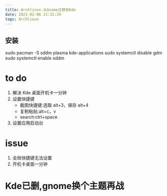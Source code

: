 ```yaml
---
title: Archlinux-从Gnome迁移到Kde
date: 2021-02-06 21:31:29
tags: Archlinux
---
```


## 安装

sudo pacman -S sddm plasma kde-applications
sudo systemctl disable gdm
sudo systemctl enable sddm

# to do

1. 解决 Kde 桌面开机卡一分钟
2. 设置快捷键
   - 截图快捷键:选取 alt+3，保存 alt+4
   - 复制粘贴:alt+c，v
   - search:ctrl+space
3. 设置应用启动台

# issue

1. 全局快捷键无法设置
2. 开机卡桌面一分钟

# Kde已删,gnome换个主题再战
